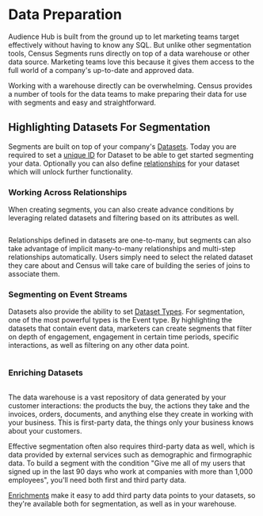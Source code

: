 # Data Preparation

Audience Hub is built from the ground up to let marketing teams target effectively without having to know any SQL. But unlike other segmentation tools, Census Segments runs directly on top of a data warehouse or other data source. Marketing teams love this because it gives them access to the full world of a company's up-to-date and approved data.&#x20;

Working with a warehouse directly can be overwhelming. Census provides a number of tools for the data teams to make preparing their data for use with segments and easy and straightforward.

## Highlighting Datasets For Segmentation

Segments are built on top of your company's [Datasets](broken-reference). Today you are required to set a [unique ID](../../datasets/core-concepts/) for Dataset to be able to get started segmenting your data. Optionally you can also define [relationships](../../datasets/core-concepts/) for your dataset which will unlock further functionality.

### Working Across Relationships

When creating segments, you can also create advance conditions by leveraging related datasets and filtering based on its attributes as well.

<figure><img src="../../.gitbook/assets/Related Entity (1) (1).png" alt=""><figcaption></figcaption></figure>

Relationships defined in datasets are one-to-many, but segments can also take advantage of implicit many-to-many relationships and multi-step relationships automatically. Users simply need to select the related dataset they care about and Census will take care of building the series of joins to associate them.

### Segmenting on Event Streams

Datasets also provide the ability to set [Dataset Types](../../datasets/core-concepts/). For segmentation, one of the most powerful types is the Event type. By highlighting the datasets that contain event data, marketers can create segments that filter on depth of engagement, engagement in certain time periods, specific interactions, as well as filtering on any other data point.

<figure><img src="../../.gitbook/assets/Example Segment (3).png" alt=""><figcaption></figcaption></figure>

### Enriching Datasets

<figure><img src="../../.gitbook/assets/Enrichment.png" alt=""><figcaption></figcaption></figure>

The data warehouse is a vast repository of data generated by your customer interactions: the products the buy, the actions they take and the invoices, orders, documents, and anything else they create in working with your business. This is first-party data, the things only your business knows about your customers.&#x20;

Effective segmentation often also requires third-party data as well, which is data provided by external services such as demographic and firmographic data. To build a segment with the condition "Give me all of my users that signed up in the last 90 days who work at companies with more than 1,000 employees", you'll need both first and third party data.

[Enrichments](../data-defining/enrichment.md) make it easy to add third party data points to your datasets, so they're available both for segmentation, as well as in your warehouse.&#x20;

